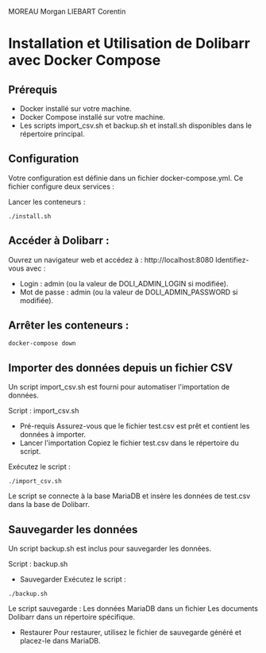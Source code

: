 MOREAU Morgan
LIEBART Corentin


# Installation et Utilisation de Dolibarr avec Docker Compose

## Prérequis
- Docker installé sur votre machine.
- Docker Compose installé sur votre machine.
- Les scripts import_csv.sh et backup.sh et install.sh disponibles dans le répertoire principal.

## Configuration
Votre configuration est définie dans un fichier docker-compose.yml. Ce fichier configure deux services :

Lancer les conteneurs :


``` ./install.sh ```

## Accéder à Dolibarr :

Ouvrez un navigateur web et accédez à : http://localhost:8080
Identifiez-vous avec :
- Login : admin (ou la valeur de DOLI_ADMIN_LOGIN si modifiée).
- Mot de passe : admin (ou la valeur de DOLI_ADMIN_PASSWORD si modifiée).

## Arrêter les conteneurs :

```docker-compose down```

## Importer des données depuis un fichier CSV
Un script import_csv.sh est fourni pour automatiser l'importation de données.

Script : import_csv.sh
- Pré-requis
Assurez-vous que le fichier test.csv est prêt et contient les données à importer.
- Lancer l'importation
Copiez le fichier test.csv dans le répertoire du script.

Exécutez le script :

```./import_csv.sh```

Le script se connecte à la base MariaDB et insère les données de test.csv dans la base de Dolibarr.


## Sauvegarder les données
Un script backup.sh est inclus pour sauvegarder les données.

Script : backup.sh
- Sauvegarder
Exécutez le script :

```./backup.sh```

Le script sauvegarde :
Les données MariaDB dans un fichier 
Les documents Dolibarr dans un répertoire spécifique.

- Restaurer
Pour restaurer, utilisez le fichier de sauvegarde généré et placez-le dans MariaDB.







